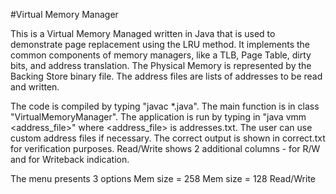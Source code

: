 
#Virtual Memory Manager

This is a Virtual Memory Managed written in Java that is used to demonstrate page replacement using the LRU method.
It implements the common components of memory managers, like a TLB, Page Table, dirty bits, and address translation.
The Physical Memory is represented by the Backing Store binary file.
The address files are lists of addresses to be read and written.

The code is compiled by typing "javac *.java". The main function is in class "VirtualMemoryManager". 
The application is run by typing in "java vmm <address_file>" where <address_file> is addresses.txt.
The user can use custom address files if necessary. The correct output is shown in correct.txt for verification purposes.
Read/Write shows 2 additional columns - for R/W and for Writeback indication.

The menu presents 3 options
Mem size = 258
Mem size = 128
Read/Write
